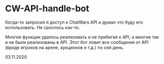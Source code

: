 # CW-API-handle-bot
Когда-то запросил я доступ к ChatWars API и думал что буду его использовать. Не срослось как-то.

Многие функции удалось реализовать и не прибегая к API, а многие так и не были реализованы в API.
Этот бот ловит все сообщения от API (вроде игроков на арене, аукционов и т.д.) по сей день.

03.11.2020
